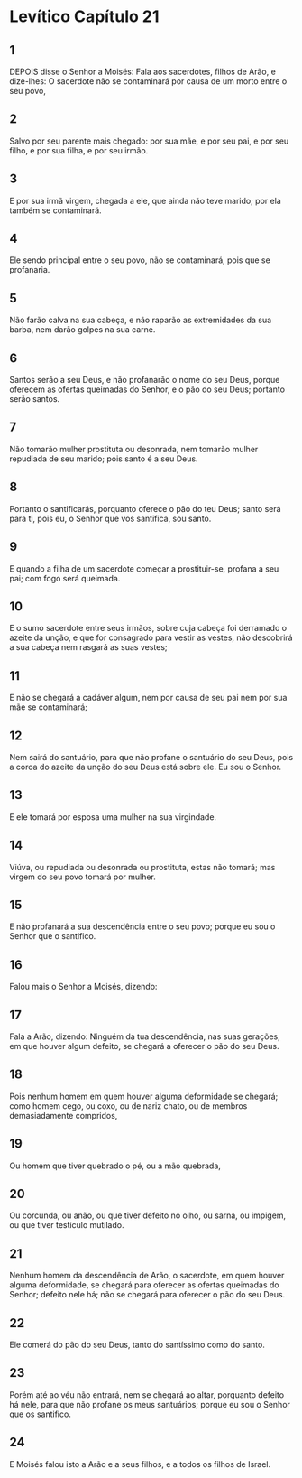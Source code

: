 # Levítico Capítulo 21

## 1
DEPOIS disse o Senhor a Moisés: Fala aos sacerdotes, filhos de Arão, e dize-lhes: O sacerdote não se contaminará por causa de um morto entre o seu povo,

## 2
Salvo por seu parente mais chegado: por sua mãe, e por seu pai, e por seu filho, e por sua filha, e por seu irmão.

## 3
E por sua irmã virgem, chegada a ele, que ainda não teve marido; por ela também se contaminará.

## 4
Ele sendo principal entre o seu povo, não se contaminará, pois que se profanaria.

## 5
Não farão calva na sua cabeça, e não raparão as extremidades da sua barba, nem darão golpes na sua carne.

## 6
Santos serão a seu Deus, e não profanarão o nome do seu Deus, porque oferecem as ofertas queimadas do Senhor, e o pão do seu Deus; portanto serão santos.

## 7
Não tomarão mulher prostituta ou desonrada, nem tomarão mulher repudiada de seu marido; pois santo é a seu Deus.

## 8
Portanto o santificarás, porquanto oferece o pão do teu Deus; santo será para ti, pois eu, o Senhor que vos santifica, sou santo.

## 9
E quando a filha de um sacerdote começar a prostituir-se, profana a seu pai; com fogo será queimada.

## 10
E o sumo sacerdote entre seus irmãos, sobre cuja cabeça foi derramado o azeite da unção, e que for consagrado para vestir as vestes, não descobrirá a sua cabeça nem rasgará as suas vestes;

## 11
E não se chegará a cadáver algum, nem por causa de seu pai nem por sua mãe se contaminará;

## 12
Nem sairá do santuário, para que não profane o santuário do seu Deus, pois a coroa do azeite da unção do seu Deus está sobre ele. Eu sou o Senhor.

## 13
E ele tomará por esposa uma mulher na sua virgindade.

## 14
Viúva, ou repudiada ou desonrada ou prostituta, estas não tomará; mas virgem do seu povo tomará por mulher.

## 15
E não profanará a sua descendência entre o seu povo; porque eu sou o Senhor que o santifico.

## 16
Falou mais o Senhor a Moisés, dizendo:

## 17
Fala a Arão, dizendo: Ninguém da tua descendência, nas suas gerações, em que houver algum defeito, se chegará a oferecer o pão do seu Deus.

## 18
Pois nenhum homem em quem houver alguma deformidade se chegará; como homem cego, ou coxo, ou de nariz chato, ou de membros demasiadamente compridos,

## 19
Ou homem que tiver quebrado o pé, ou a mão quebrada,

## 20
Ou corcunda, ou anão, ou que tiver defeito no olho, ou sarna, ou impigem, ou que tiver testículo mutilado.

## 21
Nenhum homem da descendência de Arão, o sacerdote, em quem houver alguma deformidade, se chegará para oferecer as ofertas queimadas do Senhor; defeito nele há; não se chegará para oferecer o pão do seu Deus.

## 22
Ele comerá do pão do seu Deus, tanto do santíssimo como do santo.

## 23
Porém até ao véu não entrará, nem se chegará ao altar, porquanto defeito há nele, para que não profane os meus santuários; porque eu sou o Senhor que os santifico.

## 24
E Moisés falou isto a Arão e a seus filhos, e a todos os filhos de Israel.

